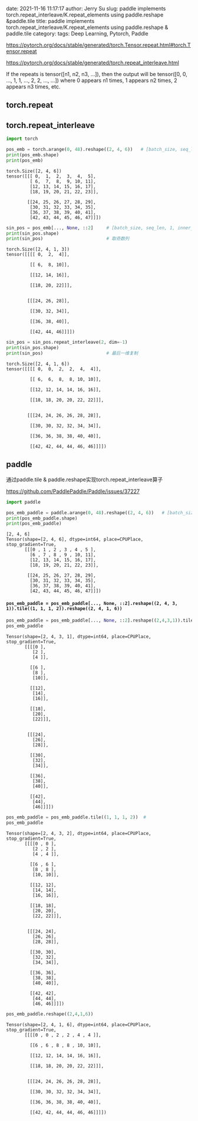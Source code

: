 date: 2021-11-16 11:17:17
author: Jerry Su
slug: paddle implements torch.repeat_interleave/K.repeat_elements using paddle.reshape &paddle.tile
title: paddle implements torch.repeat_interleave/K.repeat_elements using paddle.reshape & paddle.tile
category: 
tags: Deep Learning, Pytorch, Paddle

https://pytorch.org/docs/stable/generated/torch.Tensor.repeat.html#torch.Tensor.repeat

https://pytorch.org/docs/stable/generated/torch.repeat_interleave.html

If the repeats is tensor([n1, n2, n3, …]), then the output will be tensor([0, 0, …, 1, 1, …, 2, 2, …, …]) where 0 appears n1 times, 1 appears n2 times, 2 appears n3 times, etc.

## torch.repeat

## torch.repeat_interleave


```python
import torch
```


```python
pos_emb = torch.arange(0, 48).reshape((2, 4, 6))   # [batch_size, seq_len, inner_dim]
print(pos_emb.shape)
print(pos_emb)
```

    torch.Size([2, 4, 6])
    tensor([[[ 0,  1,  2,  3,  4,  5],
             [ 6,  7,  8,  9, 10, 11],
             [12, 13, 14, 15, 16, 17],
             [18, 19, 20, 21, 22, 23]],
    
            [[24, 25, 26, 27, 28, 29],
             [30, 31, 32, 33, 34, 35],
             [36, 37, 38, 39, 40, 41],
             [42, 43, 44, 45, 46, 47]]])



```python
sin_pos = pos_emb[..., None, ::2]     # [batch_size, seq_len, 1, inner_dim // 2]
print(sin_pos.shape)
print(sin_pos)                        # 取奇数列
```

    torch.Size([2, 4, 1, 3])
    tensor([[[[ 0,  2,  4]],
    
             [[ 6,  8, 10]],
    
             [[12, 14, 16]],
    
             [[18, 20, 22]]],
    
    
            [[[24, 26, 28]],
    
             [[30, 32, 34]],
    
             [[36, 38, 40]],
    
             [[42, 44, 46]]]])



```python
sin_pos = sin_pos.repeat_interleave(2, dim=-1)
print(sin_pos.shape)
print(sin_pos)                        # 最后一维复制
```

    torch.Size([2, 4, 1, 6])
    tensor([[[[ 0,  0,  2,  2,  4,  4]],
    
             [[ 6,  6,  8,  8, 10, 10]],
    
             [[12, 12, 14, 14, 16, 16]],
    
             [[18, 18, 20, 20, 22, 22]]],
    
    
            [[[24, 24, 26, 26, 28, 28]],
    
             [[30, 30, 32, 32, 34, 34]],
    
             [[36, 36, 38, 38, 40, 40]],
    
             [[42, 42, 44, 44, 46, 46]]]])


## paddle

通过paddle.tile & paddle.reshape实现torch.repeat_interleave算子

https://github.com/PaddlePaddle/Paddle/issues/37227


```python
import paddle
```


```python
pos_emb_paddle = paddle.arange(0, 48).reshape((2, 4, 6))   # [batch_size, seq_len, inner_dim]
print(pos_emb_paddle.shape)
print(pos_emb_paddle)
```

    [2, 4, 6]
    Tensor(shape=[2, 4, 6], dtype=int64, place=CPUPlace, stop_gradient=True,
           [[[0 , 1 , 2 , 3 , 4 , 5 ],
             [6 , 7 , 8 , 9 , 10, 11],
             [12, 13, 14, 15, 16, 17],
             [18, 19, 20, 21, 22, 23]],
    
            [[24, 25, 26, 27, 28, 29],
             [30, 31, 32, 33, 34, 35],
             [36, 37, 38, 39, 40, 41],
             [42, 43, 44, 45, 46, 47]]])


#### `pos_emb_paddle = pos_emb_paddle[..., None, ::2].reshape((2, 4, 3, 1)).tile((1, 1, 1, 2)).reshape((2, 4, 1, 6))`


```python
pos_emb_paddle = pos_emb_paddle[..., None, ::2].reshape((2,4,3,1)).tile((1, 1, 1, 2)).     # 转换低纬
pos_emb_paddle
```




    Tensor(shape=[2, 4, 3, 1], dtype=int64, place=CPUPlace, stop_gradient=True,
           [[[[0 ],
              [2 ],
              [4 ]],
    
             [[6 ],
              [8 ],
              [10]],
    
             [[12],
              [14],
              [16]],
    
             [[18],
              [20],
              [22]]],
    
    
            [[[24],
              [26],
              [28]],
    
             [[30],
              [32],
              [34]],
    
             [[36],
              [38],
              [40]],
    
             [[42],
              [44],
              [46]]]])




```python
pos_emb_paddle = pos_emb_paddle.tile((1, 1, 1, 2))  # 
pos_emb_paddle
```




    Tensor(shape=[2, 4, 3, 2], dtype=int64, place=CPUPlace, stop_gradient=True,
           [[[[0 , 0 ],
              [2 , 2 ],
              [4 , 4 ]],
    
             [[6 , 6 ],
              [8 , 8 ],
              [10, 10]],
    
             [[12, 12],
              [14, 14],
              [16, 16]],
    
             [[18, 18],
              [20, 20],
              [22, 22]]],
    
    
            [[[24, 24],
              [26, 26],
              [28, 28]],
    
             [[30, 30],
              [32, 32],
              [34, 34]],
    
             [[36, 36],
              [38, 38],
              [40, 40]],
    
             [[42, 42],
              [44, 44],
              [46, 46]]]])




```python
pos_emb_paddle.reshape((2,4,1,6))
```




    Tensor(shape=[2, 4, 1, 6], dtype=int64, place=CPUPlace, stop_gradient=True,
           [[[[0 , 0 , 2 , 2 , 4 , 4 ]],
    
             [[6 , 6 , 8 , 8 , 10, 10]],
    
             [[12, 12, 14, 14, 16, 16]],
    
             [[18, 18, 20, 20, 22, 22]]],
    
    
            [[[24, 24, 26, 26, 28, 28]],
    
             [[30, 30, 32, 32, 34, 34]],
    
             [[36, 36, 38, 38, 40, 40]],
    
             [[42, 42, 44, 44, 46, 46]]]])


